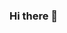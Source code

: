 ### Hi there 👋

<!--
**adityamms/adityamms** is a ✨ _special_ ✨ repository because its `README.md` (this file) appears on your GitHub profile.
<h3 align="center">A passionate software engineer from Indonesia</h3>
<img align="right" alt="Coding" width="400" src="https://www.google.com/search?q=animated+coding+gif&rlz=1C1VDKB_enID1029ID1029&sxsrf=ALiCzsaDOL7Vez2tiOgskk1P44oPhF4kKw:1668949729101&source=lnms&tbm=isch&sa=X&ved=2ahUKEwi5yICe6rz7AhW6xjgGHV8HCAoQ_AUoAXoECAIQAw&biw=1280&bih=569&dpr=1.5#imgrc=bm-5ttG2JLMj3M">

- 🌱 I’m currently learning **frameworks**

- 📫 How to reach me **adityamms86@gmail.com**

<h3 align="left">Connect with me:</h3>
<p align="left">
</p>

<h3 align="left">Languages and Tools:</h3>
<p align="left"> <a href="https://developer.mozilla.org/en-US/docs/Web/JavaScript" target="_blank" rel="noreferrer"> <img src="https://raw.githubusercontent.com/devicons/devicon/master/icons/javascript/javascript-original.svg" alt="javascript" width="40" height="40"/> </a> <a href="https://www.python.org" target="_blank" rel="noreferrer"> <img src="https://raw.githubusercontent.com/devicons/devicon/master/icons/python/python-original.svg" alt="python" width="40" height="40"/> </a> <a href="https://www.typescriptlang.org/" target="_blank" rel="noreferrer"> <img src="https://raw.githubusercontent.com/devicons/devicon/master/icons/typescript/typescript-original.svg" alt="typescript" width="40" height="40"/> </a> </p>

-->

